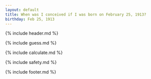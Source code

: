 ```yaml
---
layout: default
title: When was I conceived if I was born on February 25, 1913?
birthday: Feb 25, 1913
---
```


{% include header.md %}

{% include guess.md %}

{% include calculate.md %}

{% include safety.md %}

{% include footer.md %}



